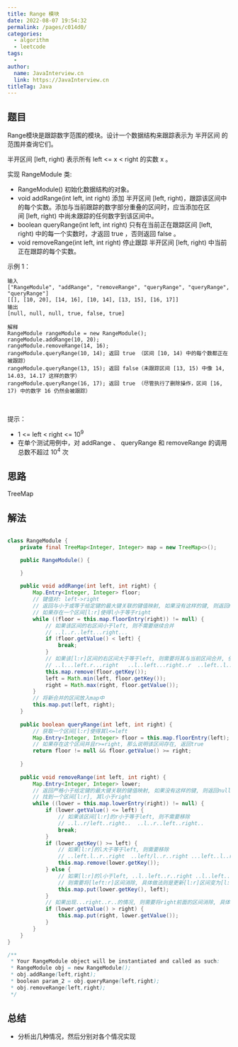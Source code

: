 ```yaml
---
title: Range 模块
date: 2022-08-07 19:54:32
permalink: /pages/c014d0/
categories:
  - algorithm
  - leetcode
tags:
  - 
author: 
  name: JavaInterview.cn
  link: https://JavaInterview.cn
titleTag: Java
---
```



## 题目

Range模块是跟踪数字范围的模块。设计一个数据结构来跟踪表示为 半开区间 的范围并查询它们。

半开区间 [left, right) 表示所有 left <= x < right 的实数 x 。

实现 RangeModule 类:

- RangeModule() 初始化数据结构的对象。
- void addRange(int left, int right) 添加 半开区间 [left, right)，跟踪该区间中的每个实数。添加与当前跟踪的数字部分重叠的区间时，应当添加在区间 [left, right) 中尚未跟踪的任何数字到该区间中。
- boolean queryRange(int left, int right) 只有在当前正在跟踪区间 [left, right) 中的每一个实数时，才返回 true ，否则返回 false 。
- void removeRange(int left, int right) 停止跟踪 半开区间 [left, right) 中当前正在跟踪的每个实数。

示例 1：

    输入
    ["RangeModule", "addRange", "removeRange", "queryRange", "queryRange", "queryRange"]
    [[], [10, 20], [14, 16], [10, 14], [13, 15], [16, 17]]
    输出
    [null, null, null, true, false, true]
    
    解释
    RangeModule rangeModule = new RangeModule();
    rangeModule.addRange(10, 20);
    rangeModule.removeRange(14, 16);
    rangeModule.queryRange(10, 14); 返回 true （区间 [10, 14) 中的每个数都正在被跟踪）
    rangeModule.queryRange(13, 15); 返回 false（未跟踪区间 [13, 15) 中像 14, 14.03, 14.17 这样的数字）
    rangeModule.queryRange(16, 17); 返回 true （尽管执行了删除操作，区间 [16, 17) 中的数字 16 仍然会被跟踪）
 

提示：

- 1 <= left < right <= 10<sup>9</sup>
- 在单个测试用例中，对 addRange 、 queryRange 和 removeRange 的调用总数不超过
  10<sup>4</sup> 次



## 思路

TreeMap

## 解法
```java

class RangeModule {
    private final TreeMap<Integer, Integer> map = new TreeMap<>();

    public RangeModule() {

    }
    
    public void addRange(int left, int right) {
        Map.Entry<Integer, Integer> floor;
        // 键值对: left->right
        // 返回与小于或等于给定键的最大键关联的键值映射, 如果没有这样的键, 则返回null
        // 如果存在一个区间[l:r]使得l小于等于right
        while ((floor = this.map.floorEntry(right)) != null) {
            // 如果该区间的右区间小于left, 则不需要继续合并
            // ..l..r..left...right...
            if (floor.getValue() < left) {
                break;
            }
            // 如果该[l:r]区间的右区间大于等于left, 则需要将其与当前区间合并, 但首先要移除[l:r]区间
            // ..l...left.r...right   ..l..left...right..r  ..left..l...r...right
            this.map.remove(floor.getKey());
            left = Math.min(left, floor.getKey());
            right = Math.max(right, floor.getValue());
        }
        // 将新合并的区间放入map中
        this.map.put(left, right);
    }
    
    public boolean queryRange(int left, int right) {
        // 获取一个区间[l:r]使得其l<=left
        Map.Entry<Integer, Integer> floor = this.map.floorEntry(left);
        // 如果存在这个区间并且r>=right, 那么说明该区间存在, 返回true
        return floor != null && floor.getValue() >= right;
  
    }
    
    public void removeRange(int left, int right) {
        Map.Entry<Integer, Integer> lower;
        // 返回严格小于给定键的最大键关联的键值映射, 如果没有这样的键, 则返回null
        // 找到一个区间[l:r], 其l小于right
        while ((lower = this.map.lowerEntry(right)) != null) {
            if (lower.getValue() <= left) {
                // 如果该区间[l:r]的r小于等于left, 则不需要移除
                // ..l..r/left..right..  ..l..r..left..right..
                break;
            }
            if (lower.getKey() >= left) {
                // 如果[l:r]的l大于等于left, 则需要移除
                // ..left.l..r..right  ..left/l..r..right ...left..l..right..r (第三种情况则需要在移除后新增一个[right:r]区间)
                this.map.remove(lower.getKey());
            } else {
                // 如果[l:r]的l小于left, ..l..left..r..right ..l..left..right..r
                // 则需要将[left:r]区间消除, 具体做法则是更新[l:r]区间变为[l:left]
                this.map.put(lower.getKey(), left);
            }
            // 如果出现...right..r..的情况, 则需要将right前面的区间消除, 具体做法则是生成/更新一个区间为[right:r]
            if (lower.getValue() > right) {
                this.map.put(right, lower.getValue());
            }
        }
    }
}

/**
 * Your RangeModule object will be instantiated and called as such:
 * RangeModule obj = new RangeModule();
 * obj.addRange(left,right);
 * boolean param_2 = obj.queryRange(left,right);
 * obj.removeRange(left,right);
 */
```

## 总结

- 分析出几种情况，然后分别对各个情况实现 

